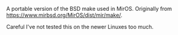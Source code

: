 A portable version of the BSD make used in MirOS.
Originally from https://www.mirbsd.org/MirOS/dist/mir/make/.

Careful I've not tested this on the newer Linuxes too much.

